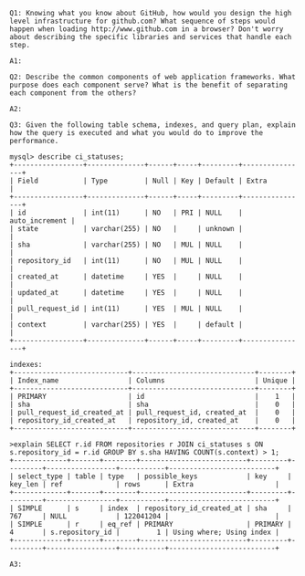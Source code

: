     Q1: Knowing what you know about GitHub, how would you design the high level infrastructure for github.com? What sequence of steps would happen when loading http://www.github.com in a browser? Don't worry about describing the specific libraries and services that handle each step.

    A1:

    Q2: Describe the common components of web application frameworks. What purpose does each component serve? What is the benefit of separating each component from the others?

    A2:

    Q3: Given the following table schema, indexes, and query plan, explain how the query is executed and what you would do to improve the performance.

    mysql> describe ci_statuses;
    +-----------------+--------------+------+-----+---------+----------------+
    | Field           | Type         | Null | Key | Default | Extra          |
    +-----------------+--------------+------+-----+---------+----------------+
    | id              | int(11)      | NO   | PRI | NULL    | auto_increment |
    | state           | varchar(255) | NO   |     | unknown |                |
    | sha             | varchar(255) | NO   | MUL | NULL    |                |
    | repository_id   | int(11)      | NO   | MUL | NULL    |                |
    | created_at      | datetime     | YES  |     | NULL    |                |
    | updated_at      | datetime     | YES  |     | NULL    |                |
    | pull_request_id | int(11)      | YES  | MUL | NULL    |                |
    | context         | varchar(255) | YES  |     | default |                |
    +-----------------+--------------+------+-----+---------+----------------+

    indexes:
    +----------------------------+------------------------------+--------+
    | Index_name                 | Columns                      | Unique |
    +----------------------------+------------------------------+--------+
    | PRIMARY                    | id                           |    1   |
    | sha                        | sha                          |    0   |
    | pull_request_id_created_at | pull_request_id, created_at  |    0   |
    | repository_id_created_at   | repository_id, created_at    |    0   |
    +----------------------------+------------------------------+--------+

    >explain SELECT r.id FROM repositories r JOIN ci_statuses s ON s.repository_id = r.id GROUP BY s.sha HAVING COUNT(s.context) > 1;
    +-------------+-------+--------+--------------------------+---------+---------+-----------------+-----------+--------------------------+
    | select_type | table | type   | possible_keys            | key     | key_len | ref             | rows      | Extra                    |
    +-------------+-------+--------+--------------------------+---------+---------+-----------------+-----------+--------------------------+
    | SIMPLE      | s     | index  | repository_id_created_at | sha     | 767     | NULL            | 122041204 |                          |
    | SIMPLE      | r     | eq_ref | PRIMARY                  | PRIMARY | 4       | s.repository_id |         1 | Using where; Using index |
    +-------------+-------+--------+--------------------------+---------+---------+-----------------+-----------+--------------------------+

    A3:


